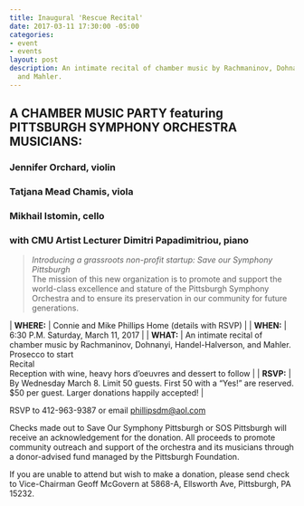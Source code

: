```yaml
---
title: Inaugural 'Rescue Recital'
date: 2017-03-11 17:30:00 -05:00
categories:
- event
- events
layout: post
description: An intimate recital of chamber music by Rachmaninov, Dohnanyi, Handel-Halverson,
  and Mahler.
---
```


## A CHAMBER MUSIC PARTY featuring PITTSBURGH SYMPHONY ORCHESTRA MUSICIANS:


### Jennifer Orchard, violin 
### Tatjana Mead Chamis, viola 
### Mikhail Istomin, cello
### with CMU Artist Lecturer Dimitri Papadimitriou, piano


> _Introducing a grassroots non-profit startup: Save our Symphony Pittsburgh_ <br/>
> The mission of this new organization is to promote and support the world-class excellence and stature of the Pittsburgh Symphony Orchestra and to ensure its preservation in our community for future generations.

| __WHERE:__  | Connie and Mike Phillips Home (details with RSVP)  |
| __WHEN:__  | 6:30 P.M. Saturday, March 11, 2017  |
| __WHAT:__  | An intimate recital of chamber music by Rachmaninov, Dohnanyi, Handel-Halverson, and Mahler.<br />Prosecco to start<br />Recital<br />Reception with wine, heavy hors d’oeuvres and dessert to follow  |
| __RSVP:__  | By Wednesday March 8.   Limit 50 guests.  First 50 with a “Yes!” are reserved.<br/>$50 per guest.  Larger donations happily accepted!  | 

RSVP to 412-963-9387 or email phillipsdm@aol.com
  		
Checks made out to Save Our Symphony Pittsburgh or SOS Pittsburgh will receive an acknowledgement for the donation.  All proceeds to promote community outreach and support of the orchestra and its musicians through a donor-advised fund managed by the Pittsburgh Foundation.

If you are unable to attend but wish to make a donation, please send check to Vice-Chairman Geoff McGovern at 5868-A, Ellsworth Ave, Pittsburgh, PA 15232.     

